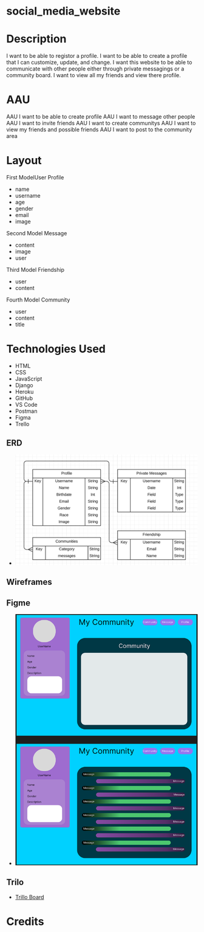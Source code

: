 # social_media_website


# Description
I want to be able to registor a profile. I want to be able to create a profile that I can customize, update, and change. I want this website to be able to communicate with other people either through private messagings or a community board. I want to view all my friends and view there profile.

# AAU
AAU I want to be able to create profile
AAU I want to message other people
AAU I want to invite friends
AAU I want to create communitys
AAU I want to view my friends and possible friends
AAU I want to post to the community area

# Layout
First ModelUser Profile
- name
- username
- age
- gender
- email
- image

Second Model Message
- content
- image
- user

Third Model Friendship
- user
- content

Fourth Model Community
- user
- content
- title

# Technologies Used

- HTML
- CSS
- JavaScript
- Django
- Heroku
- GitHub
- VS Code
- Postman
- Figma
- Trello

## ERD
- ![ERD](<ERD SocialMedia.png>)
## Wireframes

## Figme
- ![Figma Design](<Figma Design.png>)

## Trilo
- [Trillo Board](https://trello.com/b/y8lE891q/final-project)

# Credits 